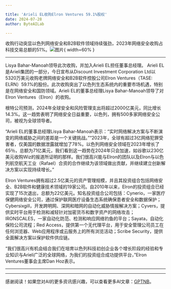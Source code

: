 ```yaml
---

title: 'Arieli EL收购Elron Ventures 59.1%股权'
date: 2024-07-28
author: ByteAILab

---
```


收购行动突显以色列网络安全和B2B软件领域持续强劲，2023年网络安全收购占科技交易总额的51%。![图片](https://ai-techpark.com/wp-content/uploads/2024/07/Arieli-EL-960x540.jpg){ width=60% }

---
Lisya Bahar-Manoah领导此次收购，并加入Arieli EL担任董事总经理。
Arieli EL是Arieli集团的一部分，今日宣布从Discount Investment Corporation Ltd以5320万美元收购老牌网络安全和B2B软件控股公司Elron Ventures（TASE: ELRN）59.1%的股份。此次收购突出了以色列生态系统内的重要市场机遇，特别是在网络安全和国防领域。Arieli EL的董事总经理Lisya Bahar-Manoah领导了对Elron Ventures（Elron）的收购。

根特公司预测，2024年全球安全和风险管理支出将超过2000亿美元，同比增长14.3%。这一趋势表明了网络安全日益重要，以色列，拥有500多家网络安全公司，被视为全球领导者。

“Arieli EL的董事总经理Lisya Bahar-Manoah表示：“实时网络解决方案与不断演变的网络威胁之间的差距是一个关键挑战。”“2023年，全球有超过3亿网络犯罪受害者，仅美国的数据泄露就增加了78%。以色列网络安全领域在2023年增长了65％，总额为71亿美元，我们看到这一趋势在2024年只会加速，如谷歌以230亿美元收购Wiz的报道所证明的那样。我们很高兴能与Elron的团队以及Elron与以色列航空航天工业（Rafael）合资的合作继续为该领域做出贡献，并继续建立创新解决方案以实现持续增长。”

Elron Ventures拥有超过2.5亿美元的资产管理规模，并且其投资组合包括网络安全、B2B软件和健康技术领域的19家公司。自2010年以来，Elron的投资组合已经实现了15次退出，总额为22亿美元。知名投资组合公司包括：Cynerio，一家医疗保健网络安全公司，通过保护联网医疗设备生态系统确保患者安全和数据保护；Cybersixgill，开发跨明网、深网和暗网的自动化威胁情报解决方案；Cyvers，提供实时平台用于检测和减轻针对加密货币和数字资产的网络攻击；IRONSCALES，一家自动化防范、检测和响应网络钓鱼的平台；Sayata，自动化保险公司流程；Red Access，提供第一个无代理平台，用于安全管理公司员工在任何浏览器、Web应用程序或云服务上的所有浏览活动；Scribe Security，提供全面解决方案以保护软件供应链。

“我们很高兴有机会结合我们在培育以色列科技初创企业各个增长阶段的经验和专业知识与Arieli广泛的全球网络，为我们的投资组合成功提供平台，”Elron Ventures董事会主席Dan Hoz表示。

---
---
感谢阅读！如果您对AI的更多资讯感兴趣，可以查看更多AI文章：[GPTNB](https://gptnb.com)。